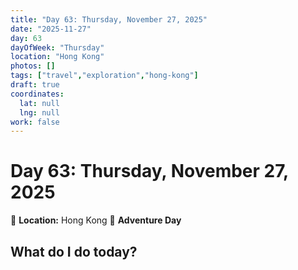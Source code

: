 ```yaml
---
title: "Day 63: Thursday, November 27, 2025"
date: "2025-11-27"
day: 63
dayOfWeek: "Thursday"
location: "Hong Kong"
photos: []
tags: ["travel","exploration","hong-kong"]
draft: true
coordinates:
  lat: null
  lng: null
work: false
---
```

# Day 63: Thursday, November 27, 2025

📍 **Location:** Hong Kong
🎒 **Adventure Day**

## What do I do today?


